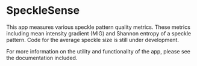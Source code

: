 # SpeckleSense
This app measures various speckle pattern quality metrics. These metrics including mean intensity gradient (MIG) and Shannon entropy of a speckle pattern. Code for the average speckle size  is still under development.

For more information on the utility and functionality of the app, please see the documentation included.
